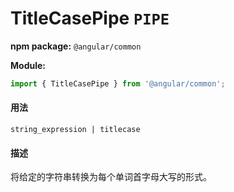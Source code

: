 # TitleCasePipe `PIPE`
**npm package:** `@angular/common`

**Module:**
```javascript
import { TitleCasePipe } from '@angular/common';
```
#### 用法
`string_expression | titlecase`

#### 描述
将给定的字符串转换为每个单词首字母大写的形式。